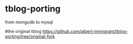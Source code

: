 # tblog-porting
from mongodb to mysql

#the original tblog https://github.com/albert-immigrant/tblog-porting/tree/original-fork
